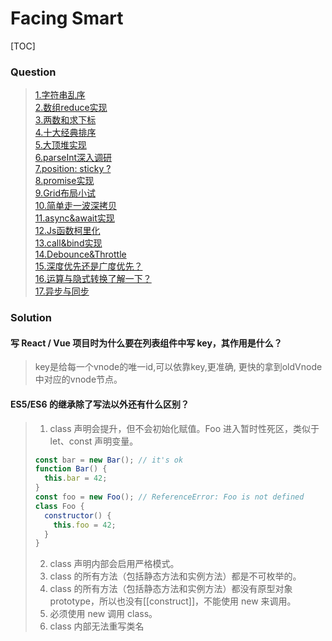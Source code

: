 # Facing Smart

[TOC]

### Question
> [1.字符串乱序](./js/shuffle.js)  
> [2.数组reduce实现](./js/reduce.js)  
> [3.两数和求下标](./js/twoSum.js)  
> [4.十大经典排序](./js/sort.js)  
> [5.大顶堆实现](./js/maxHeap.js)  
> [6.parseInt深入调研](./js/parseInt.js)  
> [7.position: sticky ?](./html/position_sticky.html)  
> [8.promise实现](./js/promiseReal.js)  
> [9.Grid布局小试](./js/grid.js)  
> [10.简单走一波深拷贝](./js/deepClone.js)  
> [11.async&await实现](./js/async&await.js)  
> [12.Js函数柯里化](./js/curry.js)  
> [13.call&bind实现](./js/call&bind.js)  
> [14.Debounce&Throttle](./js/debounce&throttle.js)  
> [15.深度优先还是广度优先？](./js/DFS&BFS.js)  
> [16.运算与隐式转换了解一下？](./js/operate&implicitCast.js)  
> [17.异步与同步](./js/eventLoop.js)  

### Solution

#### 写 React / Vue 项目时为什么要在列表组件中写 key，其作用是什么？  
> key是给每一个vnode的唯一id,可以依靠key,更准确, 更快的拿到oldVnode中对应的vnode节点。

#### ES5/ES6 的继承除了写法以外还有什么区别？
> 1) class 声明会提升，但不会初始化赋值。Foo 进入暂时性死区，类似于 let、const 声明变量。
> ``` javascript
> const bar = new Bar(); // it's ok
> function Bar() {
>   this.bar = 42;
> }
> const foo = new Foo(); // ReferenceError: Foo is not defined
> class Foo {
>   constructor() {
>     this.foo = 42;
>   }
> }
> ```
> 2) class 声明内部会启用严格模式。
> 3) class 的所有方法（包括静态方法和实例方法）都是不可枚举的。
> 4) class 的所有方法（包括静态方法和实例方法）都没有原型对象 prototype，所以也没有[[construct]]，不能使用 new 来调用。
> 5) 必须使用 new 调用 class。
> 6) class 内部无法重写类名